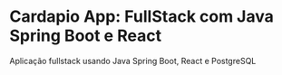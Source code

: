 # Cardapio App: FullStack com Java Spring Boot e React
Aplicação fullstack usando Java Spring Boot, React e PostgreSQL

